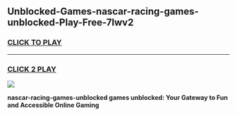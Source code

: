
## Unblocked-Games-nascar-racing-games-unblocked-Play-Free-7lwv2
<h3>
<a href="https://premium76.site?title=nascar-racing-games-unblocked&ref=20A">CLICK TO PLAY</a></h3>
<hr>

<h3>
<a href="https://premium76.site?title=nascar-racing-games-unblocked&ref=20A">CLICK 2 PLAY</a>
  
</h3>

<a href="https://premium76.site?title=nascar-racing-games-unblocked&ref=20A"><img src="https://clearcache.store/games.png"></a>


**nascar-racing-games-unblocked games unblocked: Your Gateway to Fun and Accessible Online Gaming**
